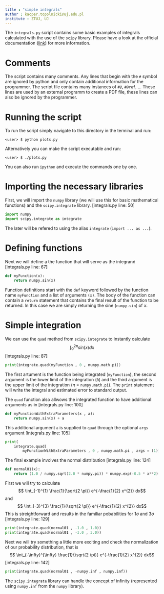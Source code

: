 ```yaml
---
title : "simple integrals"
author : kacper.topolnicki@uj.edu.pl
institute : ZTUJ, UJ
---
```



The `integrals.py` script contains some basic examples
of integrals calculated with the use of the `scipy` library.
Please have a look at the official documentation
([link](https://docs.scipy.org/doc/)) for more information.

# Comments

The script contains many comments. Any lines that begin
with the `#` symbol are ignored by python and only
contain additional information for the programmer.
The script file contains many instances of `#@`, `#@ref`, ...
These lines are used by an external programm to create
a PDF file, these lines can also be ignored by the programmer.

# Running the script

To run the script simply navigate to this directory in the terminal and run:
```
<user> $ python plots.py
```
Alternatively you can make the script executable and run:
```
<user> $ ./plots.py
```
You can also run `ipython` and execute the commands one by one.

# Importing the necessary libraries

First, we will import the `numpy` library (we will use
this for basic mathematical functions) and the `scipy.integrate` library.
\[integrals.py line: 50\] 

```python
import numpy
import scipy.integrate as integrate 
```

The later will be refered to using the alias `integrate` (`import ... as ...`).

# Defining functions

Next we will define a the function that will serve as the integrand
\[integrals.py line: 67\] 

```python
def myFunction(x):
    return numpy.sin(x)
```

Function definitions start with the `def` keyword followed by the
function name `myFunction` and a list of arguments `(x)`. The
body of the function can contain a `return` statement that
contains the final result of the function to be returned.
In this case we are simply returning the sine (`numpy.sin`) of $x$.

# Simple integration

We can use the `quad` method from `scipy.integrate` to instantly
calculate
$$ \int_{0}^{2 \pi} sin(x) dx $$
\[integrals.py line: 87\] 

```python
print(integrate.quad(myFunction , 0 , numpy.math.pi))
```

The first artument is the function being integrated (`myFunction`),
the second argument is the lower limit of the integration (`0`)
and the third argument is the upper limit of the integration
($\pi$ = `numpy.math.pi`). The `print` statement will write
the integral and estimated error
to standard output.

The `quad` function also allwows the integrated function to
have additional arguments as in
\[integrals.py line: 100\] 

```python
def myFunctionWithExtraParameters(x , a):
    return numpy.sin(x) + a
```

This additional argument `a` is supplied to `quad` through
the optional `args` argument
\[integrals.py line: 105\] 

```python
print(
    integrate.quad(
        myFunctionWithExtraParameters , 0 , numpy.math.pi , args = (1)))
```

The final example involves the normal distribution
\[integrals.py line: 124\] 

```python
def normal01(x):
    return (1.0 / numpy.sqrt(2.0 * numpy.pi)) * numpy.exp(-0.5 * x**2) 
```

First we will try to calculate
$$ \int_{-1}^{1} \frac{1}{\sqrt{2 \pi}} e^{-\frac{1}{2} x^{2}} dx$$
and
$$ \int_{-3}^{3} \frac{1}{\sqrt{2 \pi}} e^{-\frac{1}{2} x^{2}} dx$$
This is streightforward and results in the familiar pobabilities
for $1 \sigma$ and $3 \sigma$
\[integrals.py line: 129\] 

```python
print(integrate.quad(normal01 , -1.0 , 1.0))
print(integrate.quad(normal01 , -3.0 , 3.0))
```


Next we will try something a little more exciting and check
the normalization of our probability distribution, that is
$$ \int_{-\infty}^{\infty} \frac{1}{\sqrt{2 \pi}} e^{-\frac{1}{2} x^{2}} dx$$
\[integrals.py line: 142\] 

```python
print(integrate.quad(normal01 , -numpy.inf , numpy.inf))
```

The `scipy.integrate` library can handle the concept of infinity
(represented using `numpy.inf` from the `numpy` library).
